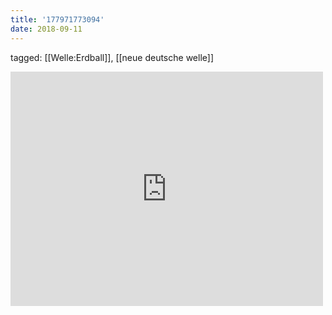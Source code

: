 ```yaml
---
title: '177971773094'
date: 2018-09-11
---
```

tagged: [[Welle:Erdball]], [[neue deutsche welle]]
<iframe allow="accelerometer; autoplay; clipboard-write; encrypted-media; gyroscope; picture-in-picture" allowfullscreen="" frameborder="0" height="375" id="youtube_iframe" src="https://www.youtube.com/embed/8u7bGX10ZRo?feature=oembed&amp;enablejsapi=1&amp;origin=https://safe.txmblr.com&amp;wmode=opaque" width="500"></iframe>